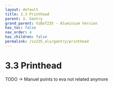 ```yaml
---
layout: default
title: 3.3 Printhead
parent: 3. Gantry
grand_parent: VzBoT235 - Aluminium Version
has_toc: false
nav_order: 4
has_children: false
permalink: /vz235_alu/gantry/printhead
---
```


# 3.3 Printhead

TODO -> Manuel points to eva not related anymore